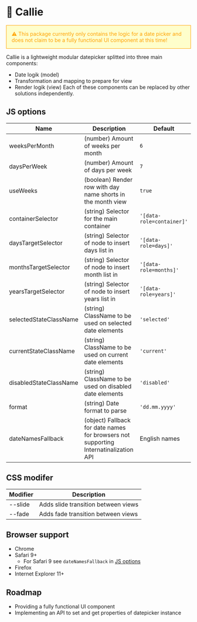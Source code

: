 # &#x1f4c5; Callie

<div style="padding: 1em; background-color: rgba(255,255,0,0.2); color: #ffa200; border: 1px solid currentcolor;">
  &#x26a0; This package currently only contains the logic for a date picker and does not claim to be a fully functional UI component at this time!
</div>

Callie is a lightweight modular datepicker splitted into three main components:
* Date logik (model)
* Transformation and mapping to prepare for view
* Render logik (view) Each of these components can be replaced by other solutions independently.

## JS options
| Name                   | Description                                                                           | Default                   |
|------------------------|---------------------------------------------------------------------------------------|---------------------------|
| weeksPerMonth          | (number) Amount of weeks per month                                                    | `6`                       |
| daysPerWeek            | (number) Amount of days per week                                                      | `7`                       |
| useWeeks               | (boolean) Render row with day name shorts in the month view                           | `true`                    |
| containerSelector      | (string) Selector for the main container                                              | `'[data-role=container]'` |
| daysTargetSelector     | (string) Selector of node to insert days list in                                      | `'[data-role=days]'`      |
| monthsTargetSelector   | (string) Selector of node to insert month list in                                     | `'[data-role=months]'`    |
| yearsTargetSelector    | (string) Selector of node to insert years list in                                     | `'[data-role=years]'`     |
| selectedStateClassName | (string) ClassName to be used on selected date elements                               | `'selected'`              |
| currentStateClassName  | (string) ClassName to be used on current date elements                                | `'current'`               |
| disabledStateClassName | (string) ClassName to be used on disabled date elements                               | `'disabled'`              |
| format                 | (string) Date format to parse                                                         | `'dd.mm.yyyy'`            |
| dateNamesFallback      | (object) Fallback for date names for browsers not supporting Internatinalization API  | English names             |

## CSS modifer
| Modifier | Description                         |
| -------- | ----------------------------------- |
| --slide  | Adds slide transition between views |
| --fade   | Adds fade transition between views  |

## Browser support
* Chrome
* Safari 9+
  * For Safari 9 see `dateNamesFallback` in [JS options](#js-options)
* Firefox
* Internet Explorer 11+

## Roadmap
* Providing a fully functional UI component
* Implementing an API to set and get properties of datepicker instance

